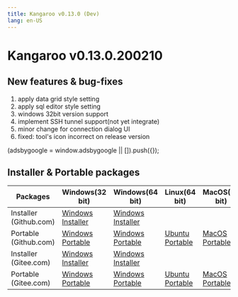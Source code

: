 ```yaml
---
title: Kangaroo v0.13.0 (Dev)
lang: en-US
---
```


# Kangaroo v0.13.0.200210

## New features & bug-fixes
1. apply data grid style setting
2. apply sql editor style setting
3. windows 32bit version support
4. implement SSH tunnel support(not yet integrate)
5. minor change for connection dialog UI
6. fixed: tool's icon incorrect on release version

<div>
    <script2 type="text/javascript" async="true" src="https://pagead2.googlesyndication.com/pagead/js/adsbygoogle.js" />
    <ins class="adsbygoogle"
        style="display:block; text-align:center;"
        data-ad-layout="in-article"
        data-ad-format="fluid"
        data-ad-client="ca-pub-3975819313740938"
        data-ad-slot="6760827895"></ins>
    <script2 type="text/javascript">
        (adsbygoogle = window.adsbygoogle || []).push({});
    </script2>
</div>


## Installer & Portable packages <Badge text="link expired" type="warning"/>

| Packages        | Windows(32 bit) | Windows(64 bit) | Linux(64 bit)   | MacOS(64 bit)   |
|-----------------|-----------------|-----------------|-----------------|-----------------|
| Installer (Github.com) | [Windows Installer](https://github.com/dbkangaroo/kangaroo/releases/download/v0.13.0.200210/Kangaroo_0.13.0.200210_win32.exe) | [Windows Installer](https://github.com/dbkangaroo/kangaroo/releases/download/v0.13.0.200210/Kangaroo_0.13.0.200210_win64.exe) | | |
| Portable (Github.com)  | [Windows Portable](https://github.com/dbkangaroo/kangaroo/releases/download/v0.13.0.200210/Kangaroo_0.13.0.200210_win32.7z) | [Windows Portable](https://github.com/dbkangaroo/kangaroo/releases/download/v0.13.0.200210/Kangaroo_0.13.0.200210_win64.7z) | [Ubuntu Portable](https://github.com/dbkangaroo/kangaroo/releases/download/v0.13.0.200210/Kangaroo_0.13.0.200210_ubuntu.zip) | [MacOS Portable](https://github.com/dbkangaroo/kangaroo/releases/download/v0.13.0.200210/Kangaroo_0.13.0.200210_macos.zip) |
| Installer (Gitee.com) | [Windows Installer](https://gitee.com/dbkangaroo/kangaroo/attach_files/332466/download) | [Windows Installer](https://gitee.com/dbkangaroo/kangaroo/attach_files/332454/download) | | |
| Portable (Gitee.com)  | [Windows Portable](https://gitee.com/dbkangaroo/kangaroo/attach_files/332461/download) | [Windows Portable](https://gitee.com/dbkangaroo/kangaroo/attach_files/332456/download) | [Ubuntu Portable](https://gitee.com/dbkangaroo/kangaroo/attach_files/332485/download) | [MacOS Portable](https://gitee.com/dbkangaroo/kangaroo/attach_files/332484/download) |